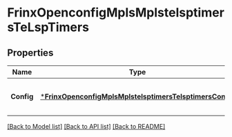 # FrinxOpenconfigMplsMplstelsptimersTeLspTimers

## Properties
Name | Type | Description | Notes
------------ | ------------- | ------------- | -------------
**Config** | [***FrinxOpenconfigMplsMplstelsptimersTelsptimersConfig**](frinx.openconfig.mpls.mplstelsptimers.telsptimers.Config.md) | Optional[Configuration parameters related to timers for TE LSPs] REF:Optional.empty | [optional] [default to null]

[[Back to Model list]](../README.md#documentation-for-models) [[Back to API list]](../README.md#documentation-for-api-endpoints) [[Back to README]](../README.md)


